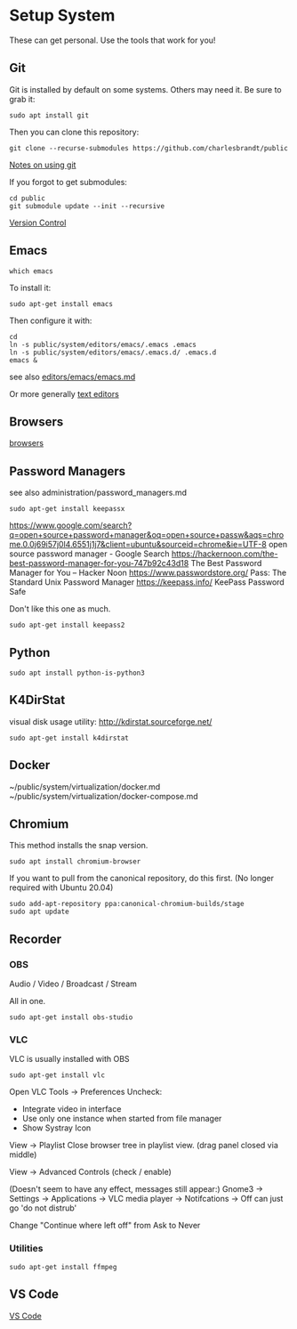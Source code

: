 # Setup System

These can get personal. Use the tools that work for you!


## Git

Git is installed by default on some systems. Others may need it. Be sure to grab it:

    sudo apt install git

Then you can clone this repository:

    git clone --recurse-submodules https://github.com/charlesbrandt/public
    
[Notes on using git](../code/version_control/git.md)

If you forgot to get submodules:

    cd public
    git submodule update --init --recursive

[Version Control](../code/version_control/README.md)


## Emacs

    which emacs
    
To install it:

    sudo apt-get install emacs

Then configure it with:

```
cd
ln -s public/system/editors/emacs/.emacs .emacs
ln -s public/system/editors/emacs/.emacs.d/ .emacs.d
emacs &
```

see also 
[editors/emacs/emacs.md](editors/emacs/emacs.md)

Or more generally
[text editors](editors/editors.md)


## Browsers

[browsers](browsers.md)


## Password Managers

see also administration/password_managers.md

    sudo apt-get install keepassx

https://www.google.com/search?q=open+source+password+manager&oq=open+source+passw&aqs=chrome.0.0j69i57j0l4.6551j1j7&client=ubuntu&sourceid=chrome&ie=UTF-8
open source password manager - Google Search
https://hackernoon.com/the-best-password-manager-for-you-747b92c43d18
The Best Password Manager for You – Hacker Noon
https://www.passwordstore.org/
Pass: The Standard Unix Password Manager
https://keepass.info/
KeePass Password Safe

Don't like this one as much. 

    sudo apt-get install keepass2

## Python

    sudo apt install python-is-python3


## K4DirStat

visual disk usage utility:
http://kdirstat.sourceforge.net/

    sudo apt-get install k4dirstat

## Docker

~/public/system/virtualization/docker.md  
~/public/system/virtualization/docker-compose.md  

## Chromium

This method installs the snap version.

    sudo apt install chromium-browser

If you want to pull from the canonical repository, do this first. (No longer required with Ubuntu 20.04)

```
sudo add-apt-repository ppa:canonical-chromium-builds/stage
sudo apt update
```


## Recorder

### OBS

Audio / Video / Broadcast / Stream

All in one. 

    sudo apt-get install obs-studio

### VLC 

VLC is usually installed with OBS

    sudo apt-get install vlc

Open VLC
Tools -> Preferences
Uncheck:
   - Integrate video in interface
   - Use only one instance when started from file manager
   - Show Systray Icon
   

View -> Playlist
Close browser tree in playlist view. (drag panel closed via middle)

View -> Advanced Controls (check / enable)

(Doesn't seem to have any effect, messages still appear:)
Gnome3 -> Settings -> Applications -> VLC media player -> Notifcations -> Off
can just go 'do not distrub'

Change "Continue where left off" from Ask to Never

### Utilities

    sudo apt-get install ffmpeg


## VS Code

[VS Code](editors/vs_code/vs_code.md)
